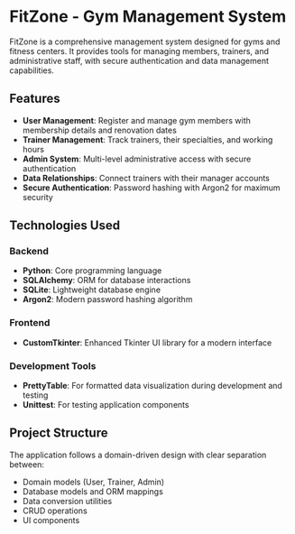 # FitZone - Gym Management System

FitZone is a comprehensive management system designed for gyms and fitness centers. It provides tools for managing members, trainers, and administrative staff, with secure authentication and data management capabilities.

## Features

- **User Management**: Register and manage gym members with membership details and renovation dates
- **Trainer Management**: Track trainers, their specialties, and working hours
- **Admin System**: Multi-level administrative access with secure authentication
- **Data Relationships**: Connect trainers with their manager accounts
- **Secure Authentication**: Password hashing with Argon2 for maximum security

## Technologies Used

### Backend
- **Python**: Core programming language
- **SQLAlchemy**: ORM for database interactions
- **SQLite**: Lightweight database engine
- **Argon2**: Modern password hashing algorithm

### Frontend
- **CustomTkinter**: Enhanced Tkinter UI library for a modern interface

### Development Tools
- **PrettyTable**: For formatted data visualization during development and testing
- **Unittest**: For testing application components

## Project Structure

The application follows a domain-driven design with clear separation between:
- Domain models (User, Trainer, Admin)
- Database models and ORM mappings
- Data conversion utilities
- CRUD operations
- UI components

